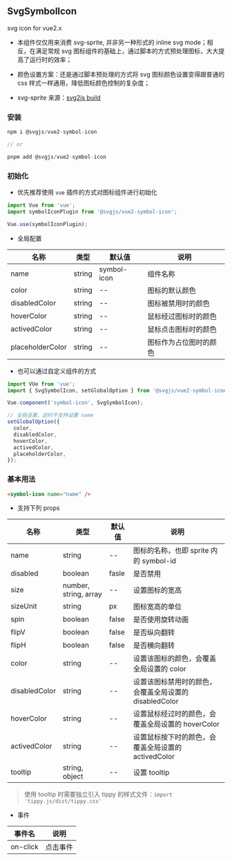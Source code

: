 ## SvgSymbolIcon

svg icon for vue2.x

* 本组件仅仅用来消费 svg-sprite, 并非另一种形式的 inline svg mode；相反，在满足常规 svg 图标组件的基础上，通过脚本的方式预处理图标，大大提高了运行时的效率；

* 颜色设置方案：还是通过脚本预处理的方式将 svg 图标颜色设置变得跟普通的 css 样式一样通用，降低图标颜色控制的复杂度；

* svg-sprite 来源：[svg2js build](https://github.com/svg-in-js/svgjs/blob/main/packages/svg2js/README.md)

### 安装

```js
npm i @svgjs/vue2-symbol-icon

// or

pnpm add @svgjs/vue2-symbol-icon
```

### 初始化

* 优先推荐使用 `vue` 插件的方式对图标组件进行初始化

```js
import Vue from 'vue';
import symbolIconPlugin from '@svgjs/vue2-symbol-icon';

Vue.use(symbolIconPlugin);
```

* 全局配置

| 名称 | 类型 | 默认值 | 说明 |
| --- | --- | --- | --- |
| name | string | symbol-icon | 组件名称 |
| color | string | -- | 图标的默认颜色 |
| disabledColor | string | -- | 图标被禁用时的颜色 |
| hoverColor | string | -- | 鼠标经过图标时的颜色 |
| activedColor | string | -- | 鼠标点击图标时的颜色 |
| placeholderColor | string | -- | 图标作为占位图时的颜色 |

* 也可以通过自定义组件的方式

```js
import VUe from 'vue';
import { SvgSymbolIcon, setGlobalOption } from '@svgjs/vue2-symbol-icon';

Vue.component('symbol-icon', SvgSymbolIcon);

// 全局设置，这时不支持设置 name
setGlobalOption({
  color,
  disabledColor,
  hoverColor,
  activedColor,
  placeholderColor,
});
```

### 基本用法

```html
<symbol-icon name="name" />
```

* 支持下列 props

| 名称 | 类型 | 默认值 | 说明 |
| --- | --- | --- | --- |
| name | string | -- | 图标的名称，也即 sprite 内的 symbol-id |
| disabled | boolean | fasle | 是否禁用 |
| size | number, string, array | -- | 设置图标的宽高 |
| sizeUnit | string | px | 图标宽高的单位 |
| spin | boolean | false | 是否使用旋转动画 |
| flipV | boolean | false | 是否纵向翻转 |
| flipH | boolean | false | 是否横向翻转 |
| color | string | -- | 设置该图标的颜色，会覆盖全局设置的 color |
| disabledColor | string | -- | 设置该图标禁用时的颜色，会覆盖全局设置的 disabledColor |
| hoverColor | string | -- | 设置鼠标经过时的颜色，会覆盖全局设置的 hoverColor |
| activedColor | string | -- | 设置鼠标按下时的颜色，会覆盖全局设置的 activedColor |
| tooltip | string, object | -- | 设置 tooltip |


> 使用 tooltip 时需要独立引入 tippy 的样式文件：`import 'tippy.js/dist/tippy.css'`

* 事件

| 事件名 | 说明 |
| --- | --- |
| on-click | 点击事件 |